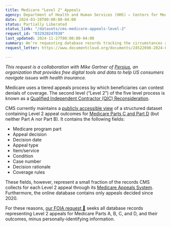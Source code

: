 ```yaml
---
title: Medicare "Level 2" Appeals
agency: Department of Health and Human Services (HHS) ▹ Centers for Medicare & Medicaid Services (CMS)
date: 2024-03-28T00:00:00-04:00
status: Partially Liberated
status_link: "/datasets/cms-medicare-appeals-level-2"
request_id: "032920247030"
last_updated: 2024-11-27T00:00:00-04:00
summary: We’re requesting database records tracking the circumstances and outcomes of patients' appeals of Medicare insurance decisions.
request_letter: https://www.documentcloud.org/documents/24522698-2024-03-28-cms-medicare-level-2-appeals-database-records-foia-request-gartnersinger-vine

---
```


*This request is a collaboration with Mike Gartner of [Persius](https://github.com/TPAFS), an organization that provides free digital tools and data to help US consumers navigate issues with health insurance.*

Medicare uses a tiered appeals process by which beneficiaries can contest denials of coverage. The second level (“Level 2”) of the five level process is known as a [Qualified Independent Contractor (QIC) Reconsideration](https://www.medicare.gov/claims-appeals/file-an-appeal/appeals-level-2-qualified-independent-contractor-qic-reconsideration).

CMS currently maintains a [publicly accessible view](https://www.cms.gov/medicare/appeals-grievances/appeals-decision-search-part-c-d) of a structured dataset containing Level 2 appeal outcomes for [Medicare Parts C and Part D](https://www.medicare.gov/basics/get-started-with-medicare/medicare-basics/parts-of-medicare) (but neither Part A nor Part B). It contains the following fields:

- Medicare program part
- Appeal decision
- Decision date
- Appeal type
- Item/service
- Condition
- Case number
- Decision rationale
- Coverage rules

These fields, however, represent a small fraction of the records CMS collects for each Level 2 appeal through its [Medicare Appeals System](https://www.hhs.gov/sites/default/files/cms-medicare-appeals-system.pdf). Furthermore, the online database contains only appeals decided since 2020.

For these reasons, [our FOIA request 📄](https://www.documentcloud.org/documents/24522698-2024-03-28-cms-medicare-level-2-appeals-database-records-foia-request-gartnersinger-vine) seeks all database records representing Level 2 appeals for Medicare Parts A, B, C, and D, and their outcomes, minus personally-identifying information.

